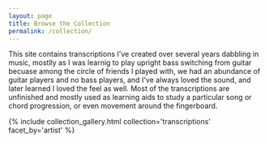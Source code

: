 ```yaml
---
layout: page
title: Browse the Collection
permalink: /collection/
---
```


This site contains transcriptions I've created over several years dabbling in music, mostlly as I was learnig to play upright bass switching from guitar becuase among the circle of friends I played with, we had an abundance of guitar players and no bass players, and I've always loved the sound, and later learned I loved the feel as well. Most of the transcriptions are unfinished and mostly used as learning aids to study a particular song or chord progression, or even movement around the fingerboard. 

{% include collection_gallery.html collection='transcriptions' facet_by='artist' %}
